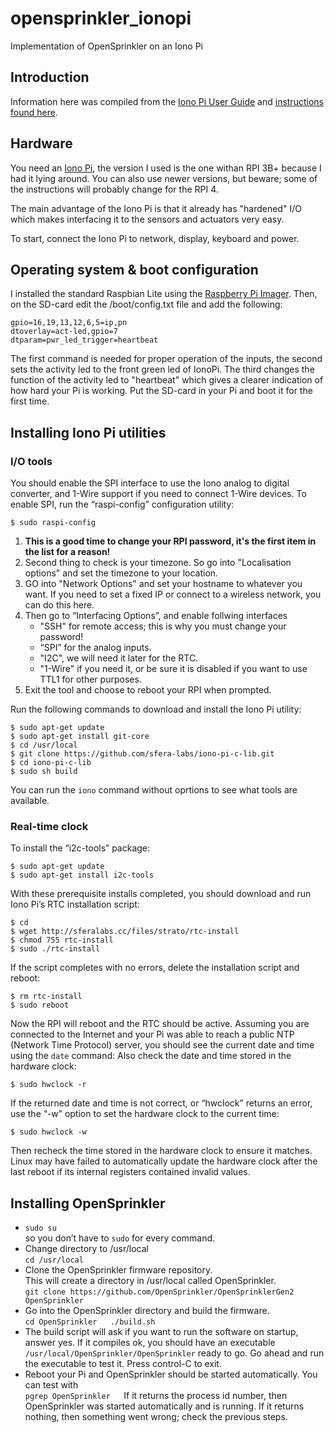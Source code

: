 # opensprinkler_ionopi
Implementation of OpenSprinkler on an Iono Pi
## Introduction
Information here was compiled from the [Iono Pi User Guide](https://www.sferalabs.cc/files/ionopi/doc/ionopi-user-guide.pdf) and [instructions found here](https://www.hackster.io/Ryan33/raspberry-pi-web-page-based-sprinkler-controller-00d26f).
## Hardware
You need an [Iono Pi](https://www.sferalabs.cc/product/iono-pi/), the version I used is the one withan RPI 3B+ because I had it lying around. You can also use newer versions, but beware; some of the instructions will probably change for the RPI 4.

The main advantage of the Iono Pi is that it already has "hardened" I/O which makes interfacing it to the sensors and actuators very easy.

To start, connect the Iono Pi to network, display, keyboard and power.
## Operating system & boot configuration
I installed the standard Raspbian Lite using the [Raspberry Pi Imager](https://www.raspberrypi.org/downloads/).
Then, on the SD-card edit the /boot/config.txt file and add the following:

    gpio=16,19,13,12,6,5=ip,pn
    dtoverlay=act-led,gpio=7
    dtparam=pwr_led_trigger=heartbeat
The first command is needed for proper operation of the inputs, the second sets the activity led to the front green led of IonoPi. The third changes the function of the activity led to "heartbeat" which gives a clearer indication of how hard your Pi is working.
Put the SD-card in your Pi and boot it for the first time.
## Installing Iono Pi utilities
### I/O tools
You should enable the SPI interface to use the Iono analog to digital converter, and 1-Wire support if you need to connect 1-Wire devices. To enable SPI, run the “raspi-config” configuration utility: 

    $ sudo raspi-config

 1. **This is a good time to change your RPI password, it's the first item in the list for a reason!**
 2. Second thing to check is your timezone. So go into "Localisation options" and set the timezone to your location.
 3. GO into "Network Options" and set your hostname to whatever you want. If you need to set a fixed IP or connect to a wireless network, you can do this here.
 4. Then go to “Interfacing Options”, and enable follwing interfaces
	- "SSH" for remote access; this is why you must change your password!
	- “SPI” for the analog inputs.
	- "I2C", we will need it later for the RTC.
	- "1-Wire" if you need it, or be sure it is disabled if you want to use TTL1 for other purposes. 
5. Exit the tool and choose to reboot your RPI when prompted.

Run the following commands to download and install the Iono Pi utility: 

    $ sudo apt-get update
    $ sudo apt-get install git-core 
    $ cd /usr/local
    $ git clone https://github.com/sfera-labs/iono-pi-c-lib.git 
    $ cd iono-pi-c-lib 
    $ sudo sh build
You can run the `iono` command without oprtions to see what tools are available.
### Real-time clock
To install the “i2c-tools” package: 

    $ sudo apt-get update 
    $ sudo apt-get install i2c-tools 

With these prerequisite installs completed, you should download and run Iono Pi’s RTC installation script: 

    $ cd 
    $ wget http://sferalabs.cc/files/strato/rtc-install 
    $ chmod 755 rtc-install 
    $ sudo ./rtc-install 

If the script completes with no errors, delete the installation script and reboot: 

    $ rm rtc-install 
    $ sudo reboot
    
Now the RPI will reboot and the RTC should be active. Assuming you are connected to the Internet and your Pi was able to reach a public NTP (Network Time Protocol) server, you should see the current date and time using the `date` command: 
Also check the date and time stored in the hardware clock: 

    $ sudo hwclock -r 

If the returned date and time is not correct, or “hwclock” returns an error, use the “-w” option to set the hardware clock to the current time: 

    $ sudo hwclock -w 

Then recheck the time stored in the hardware clock to ensure it matches. Linux may have failed to automatically update the hardware clock after the last reboot if its internal registers contained invalid values.
## Installing OpenSprinkler
-  `sudo su`  
    so you don’t have to `sudo` for every command.
-   Change directory to /usr/local  
    `cd /usr/local`
-   Clone the OpenSprinkler firmware repository.  
    This will create a directory in /usr/local called OpenSprinkler.  
    `git clone https://github.com/OpenSprinkler/OpenSprinklerGen2 OpenSprinkler`
-   Go into the OpenSprinkler directory and build the firmware.  
    `cd OpenSprinkler  
    ./build.sh`
-   The build script will ask if you want to run the software on startup, answer yes. If it compiles ok, you should have an executable `/usr/local/OpenSprinkler/OpenSprinkler` ready to go. Go ahead and run the executable to test it. Press control-C to exit.
-   Reboot your Pi and OpenSprinkler should be started automatically. You can test with  
    `pgrep OpenSprinkler  
    `If it returns the process id number, then OpenSprinkler was started automatically and is running. If it returns nothing, then something went wrong; check the previous steps.
<!--stackedit_data:
eyJoaXN0b3J5IjpbLTE2MDI3MTI4OTQsMTkyNDM4NDI0Nyw1ND
U4MTEyNDcsMTI1OTE2MDA4NCwxODc4MzQyOTcwLC03NDcyMzEw
NTQsLTEyNTk1ODk1MTEsLTEwNzMzNzA1NjUsLTk0MDI0NDNdfQ
==
-->